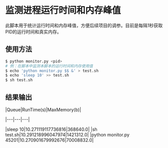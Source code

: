 # 监测进程运行时间和内存峰值
此脚本用于统计运行时间和内存峰值，方便后续项目的调参。目前是每隔1秒获取PID的运行时间和真实内存。

## 使用方法
```sh
$ python monitor.py <pid>
# 例：在脚本中监测本脚本的运行时间和内存使用值
$ echo 'python monitor.py $$ &' > test.sh
$ echo 'sleep 10' >> test.sh
$ sh test.sh
```
## 结果输出

|Queue|RunTime(s)|MaxMemory(b)|

|---|---|---|

|sleep 10|10.271119117736816|368640.0|
|sh test.sh|10.291218996047974|1421312.0|
|python monitor.py 45201|10.270901679992676|70008832.0|

